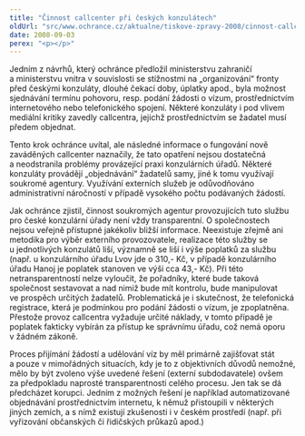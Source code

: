 ```yaml
---
title: "Činnost callcenter při českých konzulátech"
oldUrl: "src/www.ochrance.cz/aktualne/tiskove-zpravy-2008/cinnost-callcenter-pri-ceskych-konzulatech"
date: 2008-09-03
perex: "<p></p>"
---
```


<!-- imported from the old website -->

<p class="Nadpis1 perex">Jedním z návrhů, který ochránce předložil ministerstvu zahraničí a ministerstvu vnitra v souvislosti se stížnostmi na „organizování“ fronty před českými konzuláty, dlouhé čekací doby, úplatky apod., byla možnost sjednávání termínu pohovoru, resp. podání žádosti o vízum, prostřednictvím internetového nebo telefonického spojení. Některé konzuláty i pod vlivem mediální kritiky zavedly callcentra, jejichž prostřednictvím se žadatel musí předem objednat.</p><p class="Normln-web">Tento krok ochránce uvítal, ale následné informace o fungování nově zaváděných callcenter naznačily, že tato opatření nejsou dostatečná a neodstranila problémy provázející praxi konzulárních úřadů. Některé konzuláty provádějí „objednávání“ žadatelů samy, jiné k tomu využívají soukromé agentury. Využívání externích služeb je odůvodňováno administrativní náročností v případě vysokého počtu podávaných žádostí.</p><p class="Normln-web">Jak ochránce zjistil, činnost soukromých agentur provozujících tuto službu pro české konzulární úřady není vždy transparentní. O společnostech nejsou veřejně přístupné jakékoliv bližší informace. Neexistuje zřejmě ani metodika pro výběr externího provozovatele, realizace této služby se u jednotlivých konzulátů liší, významně se liší i výše poplatků za službu (např. u konzulárního úřadu Lvov jde o 310,- Kč, v případě konzulárního úřadu Hanoj je poplatek stanoven ve výši cca 43,- Kč). Při této netransparentností nelze vyloučit, že pořadníky, které bude taková společnost sestavovat a nad nimiž bude mít kontrolu, bude manipulovat ve prospěch určitých žadatelů. Problematická je i skutečnost, že telefonická registrace, která je podmínkou pro podání žádosti o vízum, je zpoplatněna. Přestože provoz callcentra vyžaduje určité náklady, v tomto případě je poplatek fakticky vybírán za přístup ke správnímu úřadu, což nemá oporu v žádném zákoně.</p><p class="Normln-web">Proces přijímání žádostí a udělování víz by měl primárně zajišťovat stát a pouze v mimořádných situacích, kdy je to z objektivních důvodů nemožné, mělo by být zvoleno výše uvedené řešení (externí subdodavatele) ovšem za předpokladu naprosté transparentnosti celého procesu. Jen tak se dá předcházet korupci. Jedním z možných řešení je například automatizované objednávání prostřednictvím internetu, k němuž přistoupili v některých jiných zemích, a s nímž existují zkušenosti i v českém prostředí (např. při vyřizování občanských či řidičských průkazů apod.)</p>
